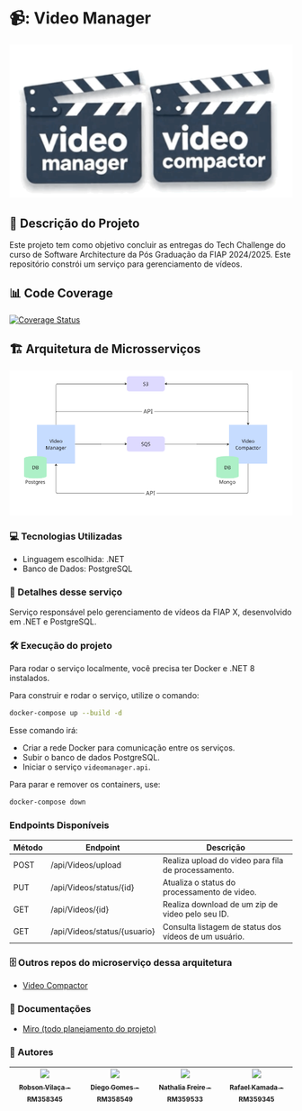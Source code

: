# 📹: Video Manager
![VideoManagerCompactor](video.png?raw=true "VideoManagerCompactor")

## :pencil: Descrição do Projeto
<p align="left">Este projeto tem como objetivo concluir as  entregas do Tech Challenge do curso de Software Architecture da Pós Graduação da FIAP 2024/2025.
Este repositório constrói um serviço para gerenciamento de vídeos.</p>

## 📊 Code Coverage
[![Coverage Status](https://coveralls.io/repos/github/RafaelKamada/fiap-video-manager/badge.svg?branch=main)](https://coveralls.io/github/RafaelKamada/fiap-video-manager?branch=main)

 
## 🏗️ Arquitetura de Microsserviços
![Arquitetura](arquitetura.png?raw=true&cachebuster=v2 "Arquitetura")

### :computer: Tecnologias Utilizadas
- Linguagem escolhida: .NET
- Banco de Dados: PostgreSQL

### :hammer: Detalhes desse serviço
Serviço responsável pelo gerenciamento de vídeos da FIAP X, desenvolvido em .NET e PostgreSQL.

### :hammer_and_wrench: Execução do projeto
Para rodar o serviço localmente, você precisa ter Docker e .NET 8 instalados.

Para construir e rodar o serviço, utilize o comando:

```bash
docker-compose up --build -d
```

Esse comando irá:

* Criar a rede Docker para comunicação entre os serviços.
* Subir o banco de dados PostgreSQL.
* Iniciar o serviço `videomanager.api`.

Para parar e remover os containers, use:

```bash
docker-compose down
```

### Endpoints Disponíveis

| Método | Endpoint                                | Descrição                                             |
| ------ | --------------------------------------- | ----------------------------------------------------- |
| POST   | /api/Videos/upload                      | Realiza upload do video para fila de processamento.   |
| PUT    | /api/Videos/status/{id}                 | Atualiza o status do processamento de video.          |  
| GET    | /api/Videos/{id}                        | Realiza download de um zip de video pelo seu ID.      | 
| GET    | /api/Videos/status/{usuario}            | Consulta listagem de status dos vídeos de um usuário. |


### 🗄️ Outros repos do microserviço dessa arquitetura
- [Video Compactor](https://github.com/diegogl12/video-compactor) 

### :page_with_curl: Documentações
- [Miro (todo planejamento do projeto)](https://miro.com/app/board/uXjVKhyEAME=/)


### :busts_in_silhouette: Autores
| [<img loading="lazy" src="https://avatars.githubusercontent.com/u/96452759?v=4" width=115><br><sub>Robson Vilaça - RM358345</sub>](https://github.com/vilacalima) |  [<img loading="lazy" src="https://avatars.githubusercontent.com/u/16946021?v=4" width=115><br><sub>Diego Gomes - RM358549</sub>](https://github.com/diegogl12) |  [<img loading="lazy" src="https://avatars.githubusercontent.com/u/8690168?v=4" width=115><br><sub>Nathalia Freire - RM359533</sub>](https://github.com/nathaliaifurita) |  [<img loading="lazy" src="https://avatars.githubusercontent.com/u/43392619?v=4" width=115><br><sub>Rafael Kamada - RM359345</sub>](https://github.com/RafaelKamada) |
| :---: | :---: | :---: | :---: |
